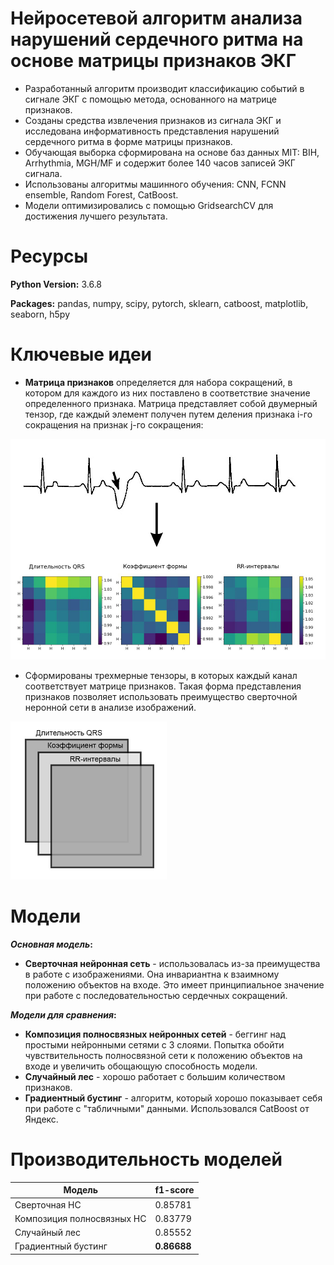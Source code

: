 # Нейросетевой алгоритм анализа нарушений сердечного ритма на основе матрицы признаков ЭКГ

- Разработанный алгоритм производит классификацию событий в сигнале ЭКГ с помощью метода, основанного на матрице признаков.
- Cозданы средства извлечения признаков из сигнала ЭКГ и исследована информативность представления нарушений сердечного ритма в форме матрицы признаков.
- Обучающая выборка сформирована на основе баз данных MIT: BIH, Arrhythmia, MGH/MF и содержит более 140 часов записей ЭКГ сигнала.
- Использованы алгоритмы машинного обучения: CNN, FCNN ensemble, Random Forest, CatBoost. 
- Модели оптимизировались с помощью GridsearchCV для достижения лучшего результата. 

# Ресурсы
**Python Version:** 3.6.8

**Packages:** pandas, numpy, scipy, pytorch, sklearn, catboost, matplotlib, seaborn, h5py

# Ключевые идеи
- **Матрица признаков** определяется для набора сокращений, в котором для каждого из них поставлено в соответствие значение определенного признака. Матрица представляет собой двумерный тензор, где каждый элемент получен путем деления признака i-го сокращения на признак j-го сокращения:

<img src="images/feature_matrix.jpg" width=600>

- Сформированы трехмерные тензоры, в которых каждый канал соответствует матрице признаков. Такая форма представления признаков позволяет использовать преимущество сверточной неронной сети в анализе изображений.

<img src="images/tensor.jpg" width=250>

# Модели

**_Основная модель_:**
- **Сверточная нейронная сеть** - использовалась из-за преимущества в работе с изображениями. Она инвариантна к взаимному положению объектов на входе. Это имеет принципиальное значение при работе с последовательностью сердечных сокращений.

**_Модели для сравнения_:**
- **Композиция полносвязных нейронных сетей** - беггинг над простыми нейронными сетями с 3 слоями. Попытка обойти чувствительность полносвязной сети к положению объектов на входе и увеличить обощающую способность модели.
- **Случайный лес** - хорошо работает с большим количеством признаков.
- **Градиентный бустинг** - алгоритм, который хорошо показывает себя при работе с "табличными" данными. Использовался CatBoost от Яндекс.

# Производительность моделей
| **Модель**               |**f1-score**|
|--------------------------|------------|
|Сверточная НС             |0.85781     |
|Композиция полносвязных НС|0.83779     |
|Случайный лес             |0.85552     |
|Градиентный бустинг       |**0.86688** |
